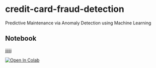 # credit-card-fraud-detection
Predictive Maintenance via Anomaly Detection using Machine Learning 

## Notebook

jjjjjj

[![Open In Colab](https://colab.research.google.com/assets/colab-badge.svg)](https://colab.research.google.com/github/marziehphi/credit-card-fraud-detection/blob/master/notes/anomaly_detection_using_ml.ipynb)
